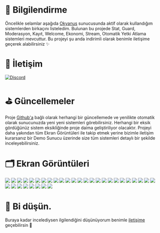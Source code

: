 # 📃 Bilgilendirme

Öncelikle selamlar aşağıda [Okyanus](https://discord.gg/okyanus) sunucusunda aktif olarak kullandığım sistemlerden birkaçını listeledim.
Bulunan bu projede Stat, Guard, Moderasyon, Kayıt, Welcome, Ekonomi, Stream, Otomatik Yetki Atlama sistemleri mevcuttur.
Bu projeyi şu anda indirimli olarak benimle iletişime geçerek alabilirsiniz ✨
# 📲 İletişim 

[![Discord](https://lanyard.cnrad.dev/api/937316083533230110)](https://discord.com/users/937316083533230110)

# ⛳ Güncellemeler

Proje [Github'a](github.com/xrenata/okyanus-bots) bağlı olarak herhangi bir güncellemede ve yenilikte otomatik olarak sunucunuzda yeni yeni sistemleri görebilirsiniz.
Herhangi bir eksik gördüğünüz sistem eksikliğinde proje daima geliştiriliyor olacaktır.
Projeyi daha yakından tüm Ekran Görüntüleri ile takip etmek yerine bizimle iletişim kurarsanız bir Demo Sunucu üzerinde size tüm sistemleri detaylı bir şekilde inceleyebilirsiniz.

# 🗂️ Ekran Görüntüleri

<img src="./images/help1.png" />
<img src="./images/help.png" />
<img src="./images/helpmenu.png" /> 
<img src="./images/yardim2.png" /> 
<img src="./images/ceza.png" /> 
<img src="./images/cezauygulandi.png" /> 
<img src="./images/mutepanel.png" /> 
<img src="./images/cezakaldirma.png" /> 
<img src="./images/duzmute.png" /> 
<img src="./images/sicil.png" /> 
<img src="./images/sicilpanel1.png" /> 
<img src="./images/sicilpanel2.png" /> 
<img src="./images/ysicil.png" /> 
<img src="./images/task.png" /> 
<img src="./images/tasks.png" /> 
<img src="./images/yetkibaslat.png" /> 
<img src="./images/ystat.png" /> 
<img src="./images/puan.png" /> 
<img src="./images/rolstat.png" /> 
<img src="./images/rank.png" /> 
<img src="./images/sorumlu.png" /> 
<img src="./images/soruncozme.png" /> 
<img src="./images/soruncozmeson.png" /> 
<img src="./images/ozelkomut.png" /> 
<img src="./images/ozeloda.png" /> 
<img src="./images/premium.png" /> 
<img src="./images/stream.png" /> 
<img src="./images/kayit.png" /> 
<img src="./images/sicilisim.png" /> 
<img src="./images/coin.png" /> 
<img src="./images/coinflip.png" />
<img src="./images/blackjack.png" />
<img src="./images/slot.png" />

# 🥅 Bi düşün.
Buraya kadar incelediysen ilgilendiğini düşünüyorum benimle [iletişime](https://discord.com/users/937316083533230110) geçebilirsin 💝
